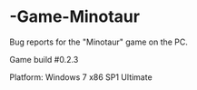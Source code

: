 # -Game-Minotaur
Bug reports for the "Minotaur" game on the PC.

Game build #0.2.3

Platform: Windows 7 x86 SP1 Ultimate
